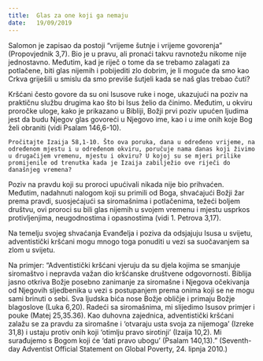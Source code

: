 ```yaml
---
title:  Glas za one koji ga nemaju
date:   19/09/2019
---
```


Salomon je zapisao da postoji “vrijeme šutnje i vrijeme govorenja” (Propovjednik 3,7). Bio je u pravu, ali pronaći takvu ravnotežu nikome nije jednostavno. Međutim, kad je riječ o tome da se trebamo zalagati za potlačene, biti glas nijemih i pobijediti zlo dobrim, je li moguće da smo kao Crkva griješili u smislu da smo previše šutjeli kada se naš glas trebao čuti?

Kršćani često govore da su oni Isusove ruke i noge, ukazujući na poziv na praktičnu službu drugima kao što bi Isus želio da činimo. Međutim, u okviru proročke uloge, kako je prikazano u Bibliji, Božji prvi poziv upućen ljudima jest da budu Njegov glas govoreći u Njegovo ime, kao i u ime onih koje Bog želi obraniti (vidi Psalam 146,6-10).

`Pročitajte Izaija 58,1-10. Što ova poruka, dana u određeno vrijeme, na određenom mjestu i u određenom okviru, poručuje nama danas koji živimo u drugačijem vremenu, mjestu i okviru? U kojoj su se mjeri prilike promijenile od trenutka kada je Izaija zabilježio ove riječi do današnjeg vremena?`

Poziv na pravdu koji su proroci upućivali nikada nije bio prihvaćen. Međutim, nadahnuti nalogom koji su primili od Boga, shvaćajući Božji žar prema pravdi, suosjećajući sa siromašnima i potlačenima, težeći boljem društvu, ovi proroci su bili glas nijemih u svojem vremenu i mjestu usprkos protivljenjima, neugodnostima i opasnostima (vidi 1. Petrova 3,17).

Na temelju svojeg shvaćanja Evanđelja i poziva da odsjajuju Isusa u svijetu, adventistički kršćani mogu mnogo toga ponuditi u vezi sa suočavanjem sa zlom u svijetu.

Na primjer: “Adventistički kršćani vjeruju da su djela kojima se smanjuje siromaštvo i nepravda važan dio kršćanske društvene odgovornosti. Biblija jasno otkriva Božje posebno zanimanje za siromašne i Njegova očekivanja od Njegovih sljedbenika u vezi s postupanjem prema onima koji se ne mogu sami brinuti o sebi. Sva ljudska bića nose Božje obličje i primaju Božje blagoslove (Luka 6,20). Radeći sa siromašnima, mi slijedimo Isusov primjer i pouke (Matej 25,35.36). Kao duhovna zajednica, adventistički kršćani zalažu se za pravdu za siromašne i ‘otvaraju usta svoja za nijemoga’ (Izreke 31,8) i ustaju protiv onih koji ‘otimlju pravo sirotinji’ (Izaija 10,2). Mi surađujemo s Bogom koji će ‘dati pravo ubogu’ (Psalam 140,13).” (Seventh-day Adventist Official Statement on Global Poverty, 24. lipnja 2010.)
